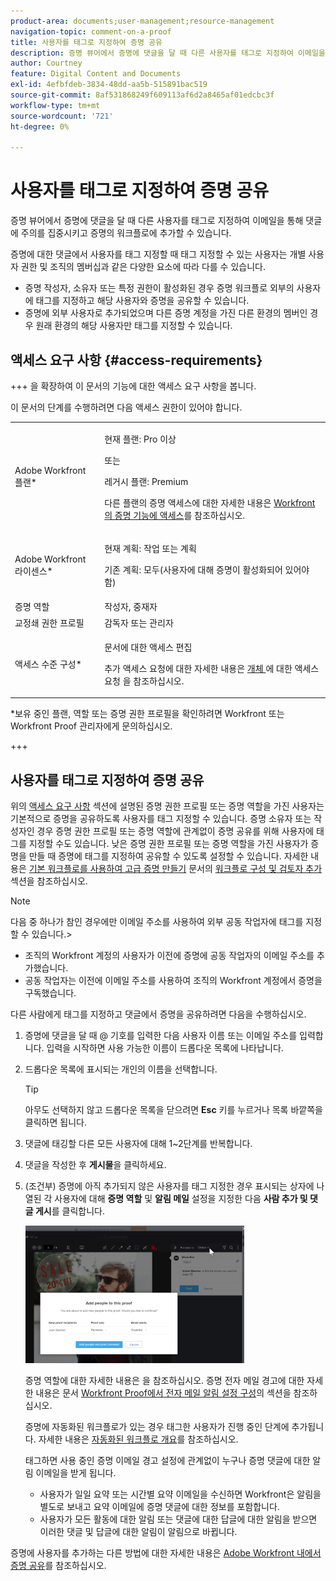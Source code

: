 ```yaml
---
product-area: documents;user-management;resource-management
navigation-topic: comment-on-a-proof
title: 사용자를 태그로 지정하여 증명 공유
description: 증명 뷰어에서 증명에 댓글을 달 때 다른 사용자를 태그로 지정하여 이메일을 통해 댓글에 주의를 집중시키고 증명의 워크플로에 추가할 수 있습니다.
author: Courtney
feature: Digital Content and Documents
exl-id: 4efbfdeb-3834-48dd-aa5b-515891bac519
source-git-commit: 8af531868249f609113af6d2a8465af01edcbc3f
workflow-type: tm+mt
source-wordcount: '721'
ht-degree: 0%

---
```


# 사용자를 태그로 지정하여 증명 공유

증명 뷰어에서 증명에 댓글을 달 때 다른 사용자를 태그로 지정하여 이메일을 통해 댓글에 주의를 집중시키고 증명의 워크플로에 추가할 수 있습니다.

증명에 대한 댓글에서 사용자를 태그 지정할 때 태그 지정할 수 있는 사용자는 개별 사용자 권한 및 조직의 멤버십과 같은 다양한 요소에 따라 다를 수 있습니다.

* 증명 작성자, 소유자 또는 특정 권한이 활성화된 경우 증명 워크플로 외부의 사용자에 태그를 지정하고 해당 사용자와 증명을 공유할 수 있습니다.
* 증명에 외부 사용자로 추가되었으며 다른 증명 계정을 가진 다른 환경의 멤버인 경우 원래 환경의 해당 사용자만 태그를 지정할 수 있습니다. <!--For more information, see [Proofing collaboration limitations with people outside of your organization](../../../../review-and-approve-work/proofing/tips-tricks-and-troubleshooting/collaboration-with-members-outside-of-your-organization.md)-->

## 액세스 요구 사항 {#access-requirements}

+++ 을 확장하여 이 문서의 기능에 대한 액세스 요구 사항을 봅니다.

이 문서의 단계를 수행하려면 다음 액세스 권한이 있어야 합니다.

<table style="table-layout:auto"> 
 <col> 
 <col> 
 <tbody> 
  <tr> 
   <td role="rowheader">Adobe Workfront 플랜*</td> 
   <td> <p>현재 플랜: Pro 이상</p> <p>또는</p> <p>레거시 플랜: Premium</p> <p>다른 플랜의 증명 액세스에 대한 자세한 내용은 <a href="/help/quicksilver/administration-and-setup/manage-workfront/configure-proofing/access-to-proofing-functionality.md" class="MCXref xref">Workfront의 증명 기능에 액세스</a>를 참조하십시오.</p> </td> 
  </tr> 
  <tr> 
   <td role="rowheader">Adobe Workfront 라이센스*</td> 
   <td> <p>현재 계획: 작업 또는 계획</p> <p>기존 계획: 모두(사용자에 대해 증명이 활성화되어 있어야 함)</p> </td> 
  </tr> 
  <tr data-mc-conditions=""> 
   <td role="rowheader">증명 역할</td> 
   <td>작성자, 중재자</td> 
  </tr> 
  <tr data-mc-conditions=""> 
   <td role="rowheader">교정쇄 권한 프로필 </td> 
   <td>감독자 또는 관리자</td> 
  </tr> 
  <tr data-mc-conditions=""> 
   <td role="rowheader">액세스 수준 구성*</td> 
   <td> <p>문서에 대한 액세스 편집</p> <p>추가 액세스 요청에 대한 자세한 내용은 <a href="../../../../workfront-basics/grant-and-request-access-to-objects/request-access.md" class="MCXref xref">개체 </a>에 대한 액세스 요청 을 참조하십시오.</p> </td> 
  </tr> 
 </tbody> 
</table>

&#42;보유 중인 플랜, 역할 또는 증명 권한 프로필을 확인하려면 Workfront 또는 Workfront Proof 관리자에게 문의하십시오.

+++

## 사용자를 태그로 지정하여 증명 공유

위의 [액세스 요구 사항](#access-requirements) 섹션에 설명된 증명 권한 프로필 또는 증명 역할을 가진 사용자는 기본적으로 증명을 공유하도록 사용자를 태그 지정할 수 있습니다. 증명 소유자 또는 작성자인 경우 증명 권한 프로필 또는 증명 역할에 관계없이 증명 공유를 위해 사용자에 태그를 지정할 수도 있습니다. 낮은 증명 권한 프로필 또는 증명 역할을 가진 사용자가 증명을 만들 때 증명에 태그를 지정하여 공유할 수 있도록 설정할 수 있습니다. 자세한 내용은 [기본 워크플로를 사용하여 고급 증명 만들기](../../../../review-and-approve-work/proofing/creating-proofs-within-workfront/configure-basic-proof-workflow.md) 문서의 [워크플로 구성 및 검토자 추가](../../../../review-and-approve-work/proofing/creating-proofs-within-workfront/configure-basic-proof-workflow.md#configur) 섹션을 참조하십시오.

>[!NOTE]
>
>다음 중 하나가 참인 경우에만 이메일 주소를 사용하여 외부 공동 작업자에 태그를 지정할 수 있습니다.>
>* 조직의 Workfront 계정의 사용자가 이전에 증명에 공동 작업자의 이메일 주소를 추가했습니다.
>* 공동 작업자는 이전에 이메일 주소를 사용하여 조직의 Workfront 계정에서 증명을 구독했습니다.
>

다른 사람에게 태그를 지정하고 댓글에서 증명을 공유하려면 다음을 수행하십시오.

1. 증명에 댓글을 달 때 @ 기호를 입력한 다음 사용자 이름 또는 이메일 주소를 입력합니다. 입력을 시작하면 사용 가능한 이름이 드롭다운 목록에 나타납니다.
1. 드롭다운 목록에 표시되는 개인의 이름을 선택합니다.

   >[!TIP]
   >
   >아무도 선택하지 않고 드롭다운 목록을 닫으려면 **Esc** 키를 누르거나 목록 바깥쪽을 클릭하면 됩니다.

1. 댓글에 태깅할 다른 모든 사용자에 대해 1~2단계를 반복합니다.
1. 댓글을 작성한 후 **게시물**&#x200B;을 클릭하세요.
1. (조건부) 증명에 아직 추가되지 않은 사용자를 태그 지정한 경우 표시되는 상자에 나열된 각 사용자에 대해 **증명 역할** 및 **알림 메일** 설정을 지정한 다음 **사람 추가 및 댓글 게시**&#x200B;를 클릭합니다.

   ![](assets/add-people-to-proof-350x220.png)

   증명 역할에 대한 자세한 내용은 을 참조하십시오. 증명 전자 메일 경고에 대한 자세한 내용은 문서 [Workfront Proof에서 전자 메일 알림 설정 구성](../../../../workfront-proof/wp-emailsntfctns/email-alerts/config-email-notification-settings-wp.md)의 섹션을 참조하십시오.

   증명에 자동화된 워크플로가 있는 경우 태그한 사용자가 진행 중인 단계에 추가됩니다. 자세한 내용은 [자동화된 워크플로 개요](../../../../review-and-approve-work/proofing/proofing-overview/automated-workflow.md)를 참조하십시오.

   태그하면 사용 중인 증명 이메일 경고 설정에 관계없이 누구나 증명 댓글에 대한 알림 이메일을 받게 됩니다.

   * 사용자가 일일 요약 또는 시간별 요약 이메일을 수신하면 Workfront은 알림을 별도로 보내고 요약 이메일에 증명 댓글에 대한 정보를 포함합니다.
   * 사용자가 모든 활동에 대한 알림 또는 댓글에 대한 답글에 대한 알림을 받으면 이러한 댓글 및 답글에 대한 알림이 알림으로 바뀝니다.

증명에 사용자를 추가하는 다른 방법에 대한 자세한 내용은 [Adobe Workfront 내에서 증명 공유](../../../../review-and-approve-work/proofing/managing-proofs-within-workfront/share-a-proof-in-workfront.md)를 참조하십시오.

